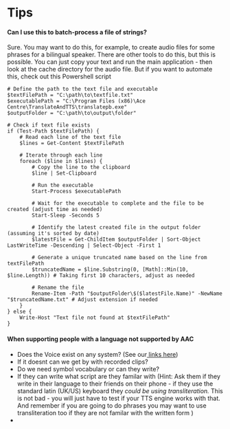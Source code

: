 # Tips

#### Can I use this to batch-process a file of strings?

Sure. You may want to do this, for example, to create audio files for some phrases for a bilingual speaker. There are other tools to do this, but this is possible. You can just copy your text and run the main application - then look at the cache directory for the audio file. But if you want to automate this, check out this Powershell script

```
# Define the path to the text file and executable
$textFilePath = "C:\path\to\textfile.txt"
$executablePath = "C:\Program Files (x86)\Ace Centre\TranslateAndTTS\translatepb.exe"
$outputFolder = "C:\path\to\output\folder"

# Check if text file exists
if (Test-Path $textFilePath) {
    # Read each line of the text file
    $lines = Get-Content $textFilePath

    # Iterate through each line
    foreach ($line in $lines) {
        # Copy the line to the clipboard
        $line | Set-Clipboard

        # Run the executable
        Start-Process $executablePath

        # Wait for the executable to complete and the file to be created (adjust time as needed)
        Start-Sleep -Seconds 5

        # Identify the latest created file in the output folder (assuming it's sorted by date)
        $latestFile = Get-ChildItem $outputFolder | Sort-Object LastWriteTime -Descending | Select-Object -First 1

        # Generate a unique truncated name based on the line from textFilePath
        $truncatedName = $line.Substring(0, [Math]::Min(10, $line.Length)) # Taking first 10 characters, adjust as needed

        # Rename the file
        Rename-Item -Path "$outputFolder\$($latestFile.Name)" -NewName "$truncatedName.txt" # Adjust extension if needed
    }
} else {
    Write-Host "Text file not found at $textFilePath"
}

```

#### When supporting people with a language not supported by AAC

* Does the Voice exist on any system? (See our[ links here](supported-languages.md))
* If it doesnt can we get by with recorded clips?
* Do we need symbol vocabulary or can they write?
* If they can write what script are they familar with (Hint: Ask them if they write in their language to their friends on their phone - if they use the standard latin (UK/US) keyboard  they _could be using transliteration._ This is not bad - you will just have to test if your TTS engine works with that. And remember if you are going to do phrases you may want to use transliteration too if they are not familar with the written form )
*

